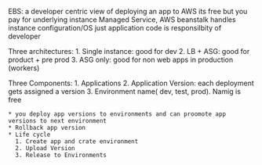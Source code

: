 EBS:
  a developer centric view of deploying an app to AWS
  its free but you pay for underlying instance
  Managed Service, AWS beanstalk handles instance configuration/OS
  just application code is responsilbity of developer
  
  Three architectures:
    1. Single instance: good for dev
    2. LB + ASG: good for product + pre prod
    3. ASG only: good for non web apps in production (workers)
    
  Three Components:
    1. Applications
    2. Application Version: each deployment gets assigned a version
    3. Environment name( dev, test, prod). Namig is free
    
    * you deploy app versions to environments and can proomote app versions to next environment
    * Rollback app version
    * Life cycle
      1. Create app and crate environment
      2. Upload Version
      3. Release to Environments
    
